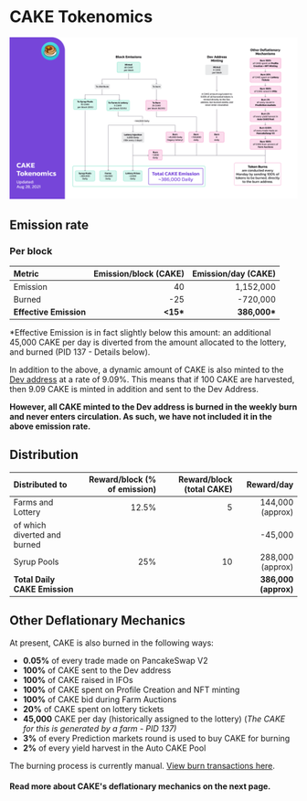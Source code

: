 # CAKE Tokenomics

![](../../.gitbook/assets/en%20%284%29.png)

## **Emission rate** <a id="emission-rate"></a>

### **Per block**

| **Metric** | **Emission/block \(CAKE\)** | **Emission/day \(CAKE\)** |
| :--- | ---: | ---: |
| Emission | 40 | 1,152,000 |
| Burned | -25 | -720,000 |
| **Effective Emission** | **&lt;15\*** | **386,000\*** |

\*Effective Emission is in fact slightly below this amount: an additional 45,000 CAKE per day is diverted from the amount allocated to the lottery, and burned \(PID 137 - Details below\).

In addition to the above, a dynamic amount of CAKE is also minted to the [Dev address](https://www.bscscan.com/address/0xd4cfec77cdc21573982ec85cf33cfde6cc677e74) at a rate of 9.09%. This means that if 100 CAKE are harvested, then 9.09 CAKE is minted in addition and sent to the Dev Address.

**However, all CAKE minted to the Dev address is burned in the weekly burn** **and never enters circulation. As such, we have not included it in the above emission rate.**

## Distribution <a id="distribution"></a>

| Distributed to | Reward/block \(% of emission\) | Reward/block \(total CAKE\) | Reward/day |
| :--- | ---: | ---: | ---: |
| Farms and Lottery | 12.5% | 5 | 144,000 \(approx\) |
| of which diverted and burned |  |  | -45,000 |
| Syrup Pools | 25% | 10 | 288,000 \(approx\) |
| **Total Daily CAKE Emission** |  |  | **386,000 \(approx\)** |

## **Other Deflationary Mechanics** <a id="other-deflationary-mechanics"></a>

At present, CAKE is also burned in the following ways:

* **0.05%** of every trade made on PancakeSwap V2
* **100%** of CAKE sent to the Dev address
* **100%** of CAKE raised in IFOs
* **100%** of CAKE spent on Profile Creation and NFT minting
* **100%** of CAKE bid during Farm Auctions
* **20%** of CAKE spent on lottery tickets
* **45,000** CAKE per day \(historically assigned to the lottery\) \(_The CAKE for this is generated by a farm - PID 137\)_
* **3%** of every Prediction markets round is used to buy CAKE for burning
* **2%** of every yield harvest in the Auto CAKE Pool

The burning process is currently manual. [View burn transactions here](https://bscscan.com/token/0x0e09fabb73bd3ade0a17ecc321fd13a19e81ce82?a=0x000000000000000000000000000000000000dead).

#### **Read more about CAKE's deflationary mechanics on the next page.** <a id="read-more-about-cakes-deflationary-mechanics-on-the-next-page"></a>

